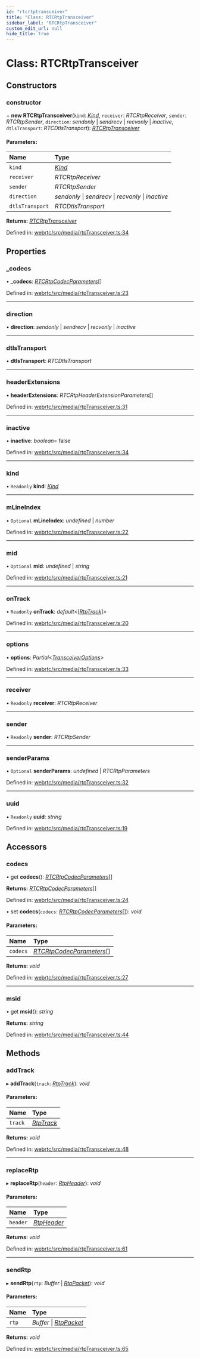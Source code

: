 ```yaml
---
id: "rtcrtptransceiver"
title: "Class: RTCRtpTransceiver"
sidebar_label: "RTCRtpTransceiver"
custom_edit_url: null
hide_title: true
---
```


# Class: RTCRtpTransceiver

## Constructors

### constructor

\+ **new RTCRtpTransceiver**(`kind`: [*Kind*](../modules.md#kind), `receiver`: *RTCRtpReceiver*, `sender`: *RTCRtpSender*, `direction`: *sendonly* \| *sendrecv* \| *recvonly* \| *inactive*, `dtlsTransport`: *RTCDtlsTransport*): [*RTCRtpTransceiver*](rtcrtptransceiver.md)

#### Parameters:

Name | Type |
:------ | :------ |
`kind` | [*Kind*](../modules.md#kind) |
`receiver` | *RTCRtpReceiver* |
`sender` | *RTCRtpSender* |
`direction` | *sendonly* \| *sendrecv* \| *recvonly* \| *inactive* |
`dtlsTransport` | *RTCDtlsTransport* |

**Returns:** [*RTCRtpTransceiver*](rtcrtptransceiver.md)

Defined in: [webrtc/src/media/rtpTransceiver.ts:34](https://github.com/shinyoshiaki/werift-webrtc/blob/9b1b713/packages/webrtc/src/media/rtpTransceiver.ts#L34)

## Properties

### \_codecs

• **\_codecs**: [*RTCRtpCodecParameters*](rtcrtpcodecparameters.md)[]

Defined in: [webrtc/src/media/rtpTransceiver.ts:23](https://github.com/shinyoshiaki/werift-webrtc/blob/9b1b713/packages/webrtc/src/media/rtpTransceiver.ts#L23)

___

### direction

• **direction**: *sendonly* \| *sendrecv* \| *recvonly* \| *inactive*

___

### dtlsTransport

• **dtlsTransport**: *RTCDtlsTransport*

___

### headerExtensions

• **headerExtensions**: *RTCRtpHeaderExtensionParameters*[]

Defined in: [webrtc/src/media/rtpTransceiver.ts:31](https://github.com/shinyoshiaki/werift-webrtc/blob/9b1b713/packages/webrtc/src/media/rtpTransceiver.ts#L31)

___

### inactive

• **inactive**: *boolean*= false

Defined in: [webrtc/src/media/rtpTransceiver.ts:34](https://github.com/shinyoshiaki/werift-webrtc/blob/9b1b713/packages/webrtc/src/media/rtpTransceiver.ts#L34)

___

### kind

• `Readonly` **kind**: [*Kind*](../modules.md#kind)

___

### mLineIndex

• `Optional` **mLineIndex**: *undefined* \| *number*

Defined in: [webrtc/src/media/rtpTransceiver.ts:22](https://github.com/shinyoshiaki/werift-webrtc/blob/9b1b713/packages/webrtc/src/media/rtpTransceiver.ts#L22)

___

### mid

• `Optional` **mid**: *undefined* \| *string*

Defined in: [webrtc/src/media/rtpTransceiver.ts:21](https://github.com/shinyoshiaki/werift-webrtc/blob/9b1b713/packages/webrtc/src/media/rtpTransceiver.ts#L21)

___

### onTrack

• `Readonly` **onTrack**: *default*<[[*RtpTrack*](rtptrack.md)]\>

Defined in: [webrtc/src/media/rtpTransceiver.ts:20](https://github.com/shinyoshiaki/werift-webrtc/blob/9b1b713/packages/webrtc/src/media/rtpTransceiver.ts#L20)

___

### options

• **options**: *Partial*<[*TransceiverOptions*](../modules.md#transceiveroptions)\>

Defined in: [webrtc/src/media/rtpTransceiver.ts:33](https://github.com/shinyoshiaki/werift-webrtc/blob/9b1b713/packages/webrtc/src/media/rtpTransceiver.ts#L33)

___

### receiver

• `Readonly` **receiver**: *RTCRtpReceiver*

___

### sender

• `Readonly` **sender**: *RTCRtpSender*

___

### senderParams

• `Optional` **senderParams**: *undefined* \| *RTCRtpParameters*

Defined in: [webrtc/src/media/rtpTransceiver.ts:32](https://github.com/shinyoshiaki/werift-webrtc/blob/9b1b713/packages/webrtc/src/media/rtpTransceiver.ts#L32)

___

### uuid

• `Readonly` **uuid**: *string*

Defined in: [webrtc/src/media/rtpTransceiver.ts:19](https://github.com/shinyoshiaki/werift-webrtc/blob/9b1b713/packages/webrtc/src/media/rtpTransceiver.ts#L19)

## Accessors

### codecs

• get **codecs**(): [*RTCRtpCodecParameters*](rtcrtpcodecparameters.md)[]

**Returns:** [*RTCRtpCodecParameters*](rtcrtpcodecparameters.md)[]

Defined in: [webrtc/src/media/rtpTransceiver.ts:24](https://github.com/shinyoshiaki/werift-webrtc/blob/9b1b713/packages/webrtc/src/media/rtpTransceiver.ts#L24)

• set **codecs**(`codecs`: [*RTCRtpCodecParameters*](rtcrtpcodecparameters.md)[]): *void*

#### Parameters:

Name | Type |
:------ | :------ |
`codecs` | [*RTCRtpCodecParameters*](rtcrtpcodecparameters.md)[] |

**Returns:** *void*

Defined in: [webrtc/src/media/rtpTransceiver.ts:27](https://github.com/shinyoshiaki/werift-webrtc/blob/9b1b713/packages/webrtc/src/media/rtpTransceiver.ts#L27)

___

### msid

• get **msid**(): *string*

**Returns:** *string*

Defined in: [webrtc/src/media/rtpTransceiver.ts:44](https://github.com/shinyoshiaki/werift-webrtc/blob/9b1b713/packages/webrtc/src/media/rtpTransceiver.ts#L44)

## Methods

### addTrack

▸ **addTrack**(`track`: [*RtpTrack*](rtptrack.md)): *void*

#### Parameters:

Name | Type |
:------ | :------ |
`track` | [*RtpTrack*](rtptrack.md) |

**Returns:** *void*

Defined in: [webrtc/src/media/rtpTransceiver.ts:48](https://github.com/shinyoshiaki/werift-webrtc/blob/9b1b713/packages/webrtc/src/media/rtpTransceiver.ts#L48)

___

### replaceRtp

▸ **replaceRtp**(`header`: [*RtpHeader*](rtpheader.md)): *void*

#### Parameters:

Name | Type |
:------ | :------ |
`header` | [*RtpHeader*](rtpheader.md) |

**Returns:** *void*

Defined in: [webrtc/src/media/rtpTransceiver.ts:61](https://github.com/shinyoshiaki/werift-webrtc/blob/9b1b713/packages/webrtc/src/media/rtpTransceiver.ts#L61)

___

### sendRtp

▸ **sendRtp**(`rtp`: *Buffer* \| [*RtpPacket*](rtppacket.md)): *void*

#### Parameters:

Name | Type |
:------ | :------ |
`rtp` | *Buffer* \| [*RtpPacket*](rtppacket.md) |

**Returns:** *void*

Defined in: [webrtc/src/media/rtpTransceiver.ts:65](https://github.com/shinyoshiaki/werift-webrtc/blob/9b1b713/packages/webrtc/src/media/rtpTransceiver.ts#L65)
